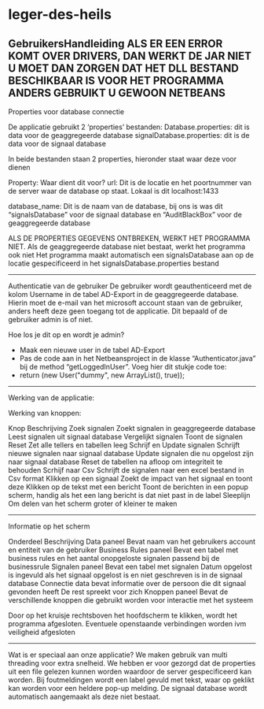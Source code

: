 # leger-des-heils
GebruikersHandleiding
ALS ER EEN ERROR KOMT OVER DRIVERS, DAN WERKT DE JAR NIET
U MOET DAN ZORGEN DAT HET DLL BESTAND BESCHIKBAAR IS VOOR HET PROGRAMMA
ANDERS GEBRUIKT U GEWOON NETBEANS
---------------------------------------------
Properties voor database connectie

De applicatie gebruikt 2 ‘properties’ bestanden: 
Database.properties: dit is data voor de geaggregeerde database
signalDatabase.properties: dit is de data voor de signaal database


In beide bestanden staan 2 properties, hieronder staat waar deze voor dienen

Property: Waar dient dit voor?
url: Dit is de locatie en het poortnummer van de server waar de database op staat. Lokaal is dit localhost:1433

database_name: Dit is de naam van de database, bij ons is was dit “signalsDatabase” voor de signaal database en “AuditBlackBox” voor de geaggregeerde database


ALS DE PROPERTIES GEGEVENS ONTBREKEN, WERKT HET PROGRAMMA NIET.
Als de geaggregeerde database niet bestaat, werkt het programma ook niet
Het programma maakt automatisch een signalsDatabase aan op de locatie gespecificeerd in het signalsDatabase.properties bestand

------------------------------------
Authenticatie van de gebruiker
De gebruiker wordt geauthenticeerd met de kolom Username in de tabel AD-Export in de geaggregeerde database. Hierin moet de e-mail van het microsoft account staan van de gebruiker, anders heeft deze geen toegang tot de applicatie. Dit bepaald of de gebruiker admin is of niet.

Hoe los je dit op en wordt je admin?
- Maak een nieuwe user in de tabel AD-Export
- Pas de code aan in het Netbeansproject in de klasse “Authenticator.java” bij de method “getLoggedInUser”. Voeg hier dit stukje code toe:
- return (new User("dummy", new ArrayList<String>(), true));







---------------------------------------------------------
Werking van de applicatie:

Werking van knoppen:

Knop                                    Beschrijving
Zoek signalen                           Zoekt signalen in geaggregeerde database
                                        Leest signalen uit signaal database
                                        Vergelijkt signalen
                                        Toont de signalen
Reset                                   Zet alle tellers en tabellen leeg
Schrijf en Update signalen              Schrijft nieuwe signalen naar signaal database
                                        Update signalen die nu opgelost zijn naar signaal database
                                        Reset de tabellen na afloop om integriteit te behouden
Scrhijf naar Csv                        Schrijft de signalen naar een excel bestand in Csv format
Klikken op een signaal                  Zoekt de impact van het signaal en toont deze
Klikken op de tekst met een bericht     Toont de berichten in een popup scherm, handig als het een lang bericht is dat niet past in de label
Sleeplijn                               Om delen van het scherm groter of kleiner te maken

-------------------------
Informatie op het scherm

Onderdeel                     Beschrijving
Data paneel                   Bevat naam van het gebruikers account en entiteit van de gebruiker
Business Rules paneel         Bevat een tabel met business rules en het aantal onopgeloste signalen passend bij de businessrule
Signalen paneel               Bevat een tabel met signalen
                              Datum opgelost is ingevuld als het signaal opgelost is en niet geschreven is in de signaal database
                              Connectie data bevat informatie over de persoon die dit signaal gevonden heeft
                              De rest spreekt voor zich
Knoppen paneel                Bevat de verschillende knoppen die gebruikt worden voor interactie met het systeem


Door op het kruisje rechtsboven het hoofdscherm te klikken, wordt het programma afgesloten. Eventuele openstaande verbindingen worden ivm veiligheid afgesloten

------------------------------
Wat is er speciaal aan onze applicatie?
We maken gebruik van multi threading voor extra snelheid.
We hebben er voor gezorgd dat de properties uit een file gelezen kunnen worden waardoor de server gespecificeerd kan worden.
Bij foutmeldingen wordt een label gevuld met tekst, waar op geklikt kan worden voor een heldere pop-up melding.
De signaal database wordt automatisch aangemaakt als deze niet bestaat.
